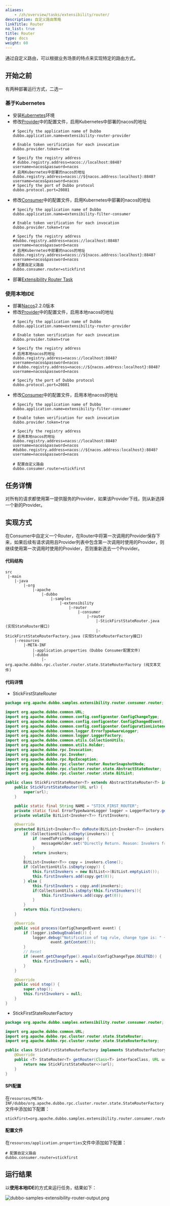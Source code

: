 ```yaml
---
aliases:
    - /zh/overview/tasks/extensibility/router/
description: 自定义路由策略
linkTitle: Router
no_list: true
title: Router
type: docs
weight: 60
---
```




通过自定义路由，可以根据业务场景的特点来实现特定的路由方式。

## 开始之前

有两种部署运行方式，二选一
### 基于Kubernetes
* 安装[Kubernetes](https://kubernetes.io/docs/tasks/tools/)环境
* 修改[Provider](https://github.com/apache/dubbo-samples/blob/master/10-task/dubbo-samples-extensibility/dubbo-samples-extensibility-router-provider/src/main/resources/application.properties)中的配置文件，启用Kubernetes中部署的nacos的地址
    ```properties
    # Specify the application name of Dubbo
    dubbo.application.name=extensibility-router-provider

    # Enable token verification for each invocation
    dubbo.provider.token=true

    # Specify the registry address
    # dubbo.registry.address=nacos://localhost:8848?username=nacos&password=nacos
    # 启用Kubernetes中部署的nacos的地址
    dubbo.registry.address=nacos://${nacos.address:localhost}:8848?username=nacos&password=nacos
    # Specify the port of Dubbo protocol
    dubbo.protocol.port=20881
    ```
* 修改[Consumer](https://github.com/apache/dubbo-samples/blob/master/10-task/dubbo-samples-extensibility/dubbo-samples-extensibility-filter-consumer/src/main/resources/application.properties)中的配置文件，启用Kubernetes中部署的nacos的地址
    ```properties
    # Specify the application name of Dubbo
    dubbo.application.name=extensibility-filter-consumer

    # Enable token verification for each invocation
    dubbo.provider.token=true

    # Specify the registry address
    #dubbo.registry.address=nacos://localhost:8848?username=nacos&password=nacos
    # 启用Kubernetes中部署的nacos的地址
    dubbo.registry.address=nacos://${nacos.address:localhost}:8848?username=nacos&password=nacos
    # 配置自定义路由
    dubbo.consumer.router=stickfirst
    ```
* 部署[Extensibility Router Task](https://github.com/apache/dubbo-samples/blob/master/10-task/dubbo-samples-extensibility/deploy/All.yml)

### 使用本地IDE
* 部署[Nacos](https://nacos.io/zh-cn/docs/quick-start.html)2.2.0版本
* 修改[Provider](https://github.com/apache/dubbo-samples/blob/master/10-task/dubbo-samples-extensibility/dubbo-samples-extensibility-filter-provider/src/main/resources/application.properties)中的配置文件，启用本地nacos的地址
    ```properties
    # Specify the application name of Dubbo
    dubbo.application.name=extensibility-router-provider

    # Enable token verification for each invocation
    dubbo.provider.token=true

    # Specify the registry address
    # 启用本地nacos的地址
    dubbo.registry.address=nacos://localhost:8848?username=nacos&password=nacos
    # dubbo.registry.address=nacos://${nacos.address:localhost}:8848?username=nacos&password=nacos

    # Specify the port of Dubbo protocol
    dubbo.protocol.port=20881
    ```
* 修改[Consumer](https://github.com/apache/dubbo-samples/blob/master/10-task/dubbo-samples-extensibility/dubbo-samples-extensibility-filter-consumer/src/main/resources/application.properties)中的配置文件，启用本地nacos的地址
    ```properties
    # Specify the application name of Dubbo
    dubbo.application.name=extensibility-filter-consumer

    # Enable token verification for each invocation
    dubbo.provider.token=true

    # Specify the registry address
    # 启用本地nacos的地址
    dubbo.registry.address=nacos://localhost:8848?username=nacos&password=nacos
    #dubbo.registry.address=nacos://${nacos.address:localhost}:8848?username=nacos&password=nacos

    # 配置自定义路由
    dubbo.consumer.router=stickfirst
    ```

## 任务详情

对所有的请求都使用第一提供服务的Provider，如果该Provider下线，则从新选择一个新的Provider。

## 实现方式

在Consumer中自定义一个Router，在Router中将第一次调用的Provider保存下来，如果后续有请求调用且Provider列表中包含第一次调用时使用的Provider，则继续使用第一次调用时使用的Provider，否则重新选去一个Provider。

#### 代码结构
```properties
src
 |-main
    |-java
        |-org
            |-apache
                |-dubbo
                    |-samples
                        |-extensibility
                            |-router
                                |-consumer
                                    |-router
                                        |-StickFirstStateRouter.java (实现StateRouter接口)
                                        |-StickFirstStateRouterFactory.java (实现StateRouterFactory接口)
    |-resources
        |-META-INF
            |-application.properties (Dubbo Consumer配置文件)
            |-dubbo
                |-org.apache.dubbo.rpc.cluster.router.state.StateRouterFactory (纯文本文件)
```
#### 代码详情

+ StickFirstStateRouter
```java
package org.apache.dubbo.samples.extensibility.router.consumer.router;

import org.apache.dubbo.common.URL;
import org.apache.dubbo.common.config.configcenter.ConfigChangeType;
import org.apache.dubbo.common.config.configcenter.ConfigChangedEvent;
import org.apache.dubbo.common.config.configcenter.ConfigurationListener;
import org.apache.dubbo.common.logger.ErrorTypeAwareLogger;
import org.apache.dubbo.common.logger.LoggerFactory;
import org.apache.dubbo.common.utils.CollectionUtils;
import org.apache.dubbo.common.utils.Holder;
import org.apache.dubbo.rpc.Invocation;
import org.apache.dubbo.rpc.Invoker;
import org.apache.dubbo.rpc.RpcException;
import org.apache.dubbo.rpc.cluster.router.RouterSnapshotNode;
import org.apache.dubbo.rpc.cluster.router.state.AbstractStateRouter;
import org.apache.dubbo.rpc.cluster.router.state.BitList;

public class StickFirstStateRouter<T> extends AbstractStateRouter<T> implements ConfigurationListener {
    public StickFirstStateRouter(URL url) {
        super(url);
    }

    public static final String NAME = "STICK_FIRST_ROUTER";
    private static final ErrorTypeAwareLogger logger = LoggerFactory.getErrorTypeAwareLogger(StickFirstStateRouter.class);
    private volatile BitList<Invoker<T>> firstInvokers;

    @Override
    protected BitList<Invoker<T>> doRoute(BitList<Invoker<T>> invokers, URL url, Invocation invocation, boolean needToPrintMessage, Holder<RouterSnapshotNode<T>> routerSnapshotNodeHolder, Holder<String> messageHolder) throws RpcException {
        if (CollectionUtils.isEmpty(invokers)) {
            if (needToPrintMessage) {
                messageHolder.set("Directly Return. Reason: Invokers from previous router is empty.");
            }
            return invokers;
        }
        BitList<Invoker<T>> copy = invokers.clone();
        if (CollectionUtils.isEmpty(copy)) {
            this.firstInvokers = new BitList<>(BitList.emptyList());
            this.firstInvokers.add(copy.get(0));
        } else {
            this.firstInvokers = copy.and(invokers);
            if(CollectionUtils.isEmpty(this.firstInvokers)){
                this.firstInvokers.add(copy.get(0));
            }
        }
        return this.firstInvokers;
    }

    @Override
    public void process(ConfigChangedEvent event) {
        if (logger.isDebugEnabled()) {
            logger.debug("Notification of tag rule, change type is: " + event.getChangeType() + ", raw rule is:\n " +
                    event.getContent());
        }
        // Reset
        if (event.getChangeType().equals(ConfigChangeType.DELETED)) {
            this.firstInvokers = null;
        }
    }

    @Override
    public void stop() {
        super.stop();
        this.firstInvokers = null;
    }
}
```

+ StickFirstStateRouterFactory
```java
package org.apache.dubbo.samples.extensibility.router.consumer.router;

import org.apache.dubbo.common.URL;
import org.apache.dubbo.rpc.cluster.router.state.StateRouter;
import org.apache.dubbo.rpc.cluster.router.state.StateRouterFactory;

public class StickFirstStateRouterFactory implements StateRouterFactory {
    @Override
    public <T> StateRouter<T> getRouter(Class<T> interfaceClass, URL url) {
        return new StickFirstStateRouter<>(url);
    }
}
```

#### SPI配置
在`resources/META-INF/dubbo/org.apache.dubbo.rpc.cluster.router.state.StateRouterFactory`文件中添加如下配置：
```properties
stickfirst=org.apache.dubbo.samples.extensibility.router.consumer.router.StickFirstStateRouterFactory
```

#### 配置文件
在`resources/application.properties`文件中添加如下配置：
```properties
# 配置自定义路由
dubbo.consumer.router=stickfirst
```

## 运行结果
以**使用本地IDE**的方式来运行任务，结果如下：

![dubbo-samples-extensibility-router-output.png](/imgs/v3/tasks/extensibility/dubbo-samples-extensibility-router-output.png)